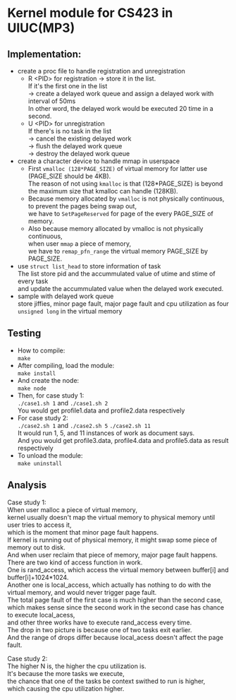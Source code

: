 # Kernel module for CS423 in UIUC(MP3)
  
## Implementation:  
* create a proc file to handle registration and unregistration  
  * R \<PID\> for registration -> store it in the list.  
    If it's the first one in the list  
    -> create a delayed work queue and assign a delayed work with interval of 50ms  
    In other word, the delayed work would be executed 20 time in a second.
  * U \<PID\> for unregistration  
    If there's is no task in the list  
    -> cancel the existing delayed work  
    -> flush the delayed work queue  
    -> destroy the delayed work queue  
* create a character device to handle mmap in userspace  
  * First `vmalloc (128*PAGE_SIZE)` of virtual memory for latter use (PAGE\_SIZE should be 4KB).  
    The reason of not using `kmalloc` is that 
    (128\*PAGE\_SIZE) is beyond the maximum size that kmalloc can handle (128KB).  
  * Because memory allocated by `vmalloc` is not physically continuous,  
    to prevent the pages being swap out,  
    we have to `SetPageReserved` for page of the every PAGE\_SIZE of memory.  
  * Also because memory allocated by vmalloc is not physically continuous,  
    when user `mmap` a piece of memory,  
    we have to `remap_pfn_range` the virtual memory PAGE\_SIZE by PAGE\_SIZE.  
* use `struct list_head` to store information of task  
  The list store pid and the accummulated value of utime and stime of every task  
  and update the accummulated value when the delayed work executed.  
* sample with delayed work queue  
  store jiffies, minor page fault, major page fault and cpu utilization as four `unsigned long` in the virtual memory  

## Testing  
* How to compile:  
	`make`  
* After compiling, load the module:  
	`make install`  
* And create the node:  
	`make node`  
* Then, for case study 1:  
	`./case1.sh 1` and `./case1.sh 2`  
  You would get profile1.data and profile2.data respectively  
* For case study 2:  
	`./case2.sh 1` and `./case2.sh 5` `./case2.sh 11`  
  It would run 1, 5, and 11 instances of work as document says.  
  And you would get profile3.data, profile4.data and profile5.data as result respectively  
* To unload the module:  
	`make uninstall`  
## Analysis  
Case study 1:  
	When user malloc a piece of virtual memory,  
	kernel usually doesn't map the virtual memory to physical memory until user tries to access it,  
	which is the moment that minor page fault happens.  
	If kernel is running out of physical memory, it might swap some piece of memory out to disk.  
	And when user reclaim that piece of memory, major page fault happens.  
	There are two kind of access function in work.  
	One is rand_access, which access the virtual memory between buffer[i] and buffer[i]+1024*1024.  
	Another one is local_access, which actually has nothing to do with the virtual memory, and would never trigger page fault.  
	The total page fault of the first case is much higher than the second case,  
	which makes sense since the second work in the second case has chance to execute local_acess,  
	and other three works have to execute rand_access every time.   
	The drop in two picture is because one of two tasks exit earlier.  
	And the range of drops differ because local_acess doesn't affect the page fault.  

Case study 2:  
	The higher N is, the higher the cpu utilization is.  
	It's because the more tasks we execute,  
	the chance that one of the tasks be context swithed to run is higher,  
	which causing the cpu utilization higher.  

